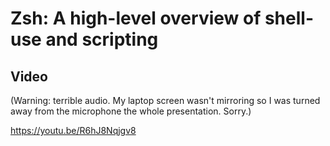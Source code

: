 # Zsh: A high-level overview of shell-use and scripting

## Video

(Warning: terrible audio. My laptop screen wasn't mirroring so I was turned
away from the microphone the whole presentation. Sorry.)

https://youtu.be/R6hJ8Nqjgv8
